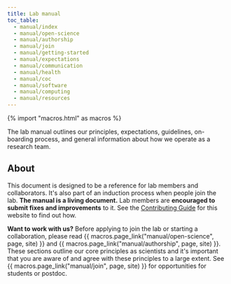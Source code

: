 ```yaml
---
title: Lab manual
toc_table:
  - manual/index
  - manual/open-science
  - manual/authorship
  - manual/join
  - manual/getting-started
  - manual/expectations
  - manual/communication
  - manual/health
  - manual/coc
  - manual/software
  - manual/computing
  - manual/resources
---
```


{% import "macros.html" as macros %}

<div class="lead">

The lab manual outlines our principles, expectations, guidelines, on-boarding
process, and general information about how we operate as a research team.

</div>

## About

This document is designed to be a reference for lab members and collaborators.
It's also part of an induction process when people join the lab.
**The manual is a living document.** Lab members are **encouraged to submit
fixes and improvements** to it. See the
[Contributing Guide](https://github.com/compgeolab/website/blob/main/CONTRIBUTING.md)
for this website to find out how.

<div class="callout">

**Want to work with us?**
Before applying to join the lab or starting a collaboration, please
read {{ macros.page_link("manual/open-science", page, site) }} and
{{ macros.page_link("manual/authorship", page, site) }}.
These sections outline our core principles as scientists and it's important
that you are aware of and agree with these principles to a large extent.
See {{ macros.page_link("manual/join", page, site) }} for opportunities for
students or postdoc.

</div>
